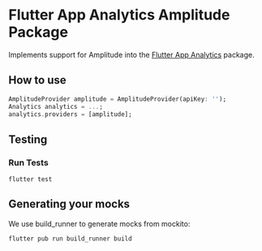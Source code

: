 # Flutter App Analytics Amplitude Package

Implements support for Amplitude into the [Flutter App Analytics](https://github.com/uptech/flutter_app_analytics) package.

## How to use
```dart
AmplitudeProvider amplitude = AmplitudeProvider(apiKey: '');
Analytics analytics = ...;
analytics.providers = [amplitude];
```

## Testing

### Run Tests

```
flutter test
```

## Generating your mocks

We use build_runner to generate mocks from mockito:

```
flutter pub run build_runner build
```
